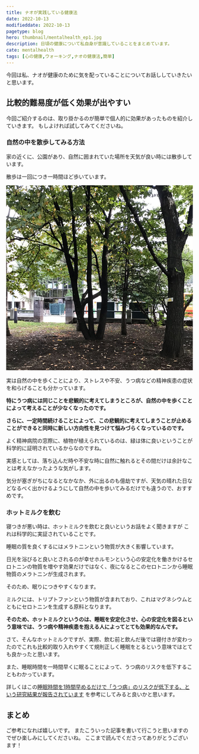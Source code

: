 ```yaml
---
title: ナオが実践している健康法
date: 2022-10-13
modifieddate: 2022-10-13
pagetype: blog
hero: thumbnail/mentalhealth_ep1.jpg
description: 日頃の健康について私自身が意識していることをまとめています。
cate: mentalhealth
tags: [心の健康,ウォーキング,ナオの健康法,簡単]
---
```


今回は私、ナオが健康のために気を配っていることについてお話ししていきたいと思います。

## 比較的難易度が低く効果が出やすい

今回ご紹介するのは、取り掛かるのが簡単で個人的に効果があったものを紹介していきます。
もしよければ試してみてくださいね。

### 自然の中を散歩してみる方法

家の近くに、公園があり、自然に囲まれていた場所を天気が良い時には散歩しています。

散歩は一回につき一時間ほど歩いています。

![森林](../../../../src/images/common/sinrin.jpg)

実は自然の中を歩くことにより、ストレスや不安、うつ病などの精神疾患の症状を和らげることも分かっています。

**特にうつ病には同じことを悲観的に考えてしまうところが、自然の中を歩くことによって考えることが少なくなったのです。**

**さらに、一定時間続けることによって、この悲観的に考えてしまうことが止めることができると同時に新しい方向性を見つけて悩みづらくなっているのです。**

よく精神病院の窓際に、植物が植えられているのは、緑は体に良いということが科学的に証明されているからなのですね。

実感としては、落ち込んだ時や不安な時に自然に触れるとその間だけは余計なことは考えなかったような気がします。

気分が塞ぎがちになるとなかなか、外に出るのも億劫ですが、天気の晴れた日などなるべく出かけるようにして自然の中を歩いてみるだけでも違うので、おすすめです。

### ホットミルクを飲む

寝つきが悪い時は、ホットミルクを飲むと良いというお話をよく聞きますが
これは科学的に実証されていることです。

睡眠の質を良くするにはメラトニンという物質が大きく影響しています。

日光を浴びると良いとされるのが幸せホルモンという心の安定化を働きかけるセロトニンの物質を増やす効果だけではなく、夜になるとこのセロトニンから睡眠物質のメラトニンが生成されます。

そのため、眠りにつきやすくなります。

ミルクには、トリプトファンという物質が含まれており、これはマグネシウムとともにセロトニンを生成する原料となります。

**そのため、ホットミルクというのは、睡眠を安定化させ、心の安定化を図るという意味では、うつ病や精神疾患を抱える人によってとても効果的なんです。**

さて、そんなホットミルクですが、実際、飲む前と飲んだ後では寝付きが変わったのでこれも比較的取り入れやすくて規則正しく睡眠をとるという意味ではとても良かったと思います。

また、睡眠時間を一時間早くに眠ることによって、うつ病のリスクを低下することもわかっています。

詳しくはこの[睡眠時間を1時間早めるだけで「うつ病」のリスクが低下する、という研究結果が報告されています](https://www.esquire.com/jp/menshealth/wellness/a38608801/shift-your-sleep-and-wake-up-times-by-an-hour-to-cut-depression-risk/)
を参考にしてみると良いかと思います。

## まとめ
ご参考になれば嬉しいです。
またこういった記事を書いて行こうと思いますのでぜひ楽しみにしてくださいね。
ここまで読んでくださってありがとうございます！







